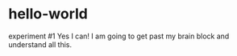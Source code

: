 # hello-world
experiment #1
Yes I can! I am going to get past my brain block and understand all this.
